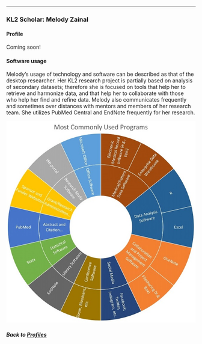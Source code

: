 ---
### KL2 Scholar: Melody Zainal
#### Profile

Coming soon!
<br>

#### Software usage

Melody’s usage of technology and software can be described as that of the desktop researcher. Her KL2 research project is partially based on analysis of secondary datasets; therefore she is focused on tools that help her to retrieve and harmonize data, and that help her to collaborate with those who help her find and refine data. Melody also communicates frequently and sometimes over distances with mentors and members of her research team. She utilizes PubMed Central and EndNote frequently for her research.

![](../../images/KScholar_SC.jpg)

##### Back to [Profiles](index.md)
